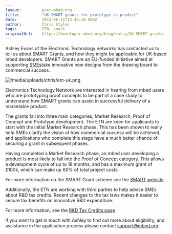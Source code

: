 ```yaml
---
layout:         post-mbed-org
title:          "UK SMART grants for prototype to product"
date:           2012-06-11T13:44:10.000Z
author:         Chris Styles
tags:           ETN, smart
originalUrl:    https://developer.mbed.org/blog/entry/UK-SMART-grants-for-prototype-to-product/
---
```


<p>Ashley Evans of the Electronic Technology networks has contacted us to
  tell us about SMART Grants, and how they might be applicable for UK-based
  mbed developers. SMART Grants are an EU-funded initiative aimed at supporting
  <a
  href="http://ec.europa.eu/enterprise/policies/sme/facts-figures-analysis/sme-definition/index_en.htm"
  rel="nofollow">SMEs</a>take innovative new designs from the drawing board to commercial
    success.</p>
<p>
  <img src="https://developer.mbed.org/media/uploads/chris/etn-uk.png" alt="/media/uploads/chris/etn-uk.png"
  title="/media/uploads/chris/etn-uk.png">
</p>
<p>Electronics Technology Network are interested in hearing from mbed users
  who are prototyping proof concepts to be part of a case study to understand
  how SMART grants can assist in successful delivery of a marketable product.</p>
<p>The grants fall into three main categories; Market Research, Proof of
  Concept and Prototype development. The ETN are keen for applicants to start
  with the initial Market Research phase. This has been shown to really help
  SMEs clarify the vision of how commercial success will be achieved, and
  applications who complete this stage have a much better chance of securing
  a grant in subsequent phases.</p>
<p>Having completed a Market Research phase, an mbed user developing a product
  is most likely to fall into the Proof of Concept category. This allows
  a development cycle of up to 18 months, and has a maximum grant of &#xA3;100k,
  which can make up 60% of total project costs.</p>
<p>For more information on the SMART Grant scheme see the <a href="http://www.innovateuk.org/deliveringinnovation/smart.ashx"
  rel="nofollow">SMART website</a>
</p>
<p>Additionally, the ETN are working with third parties to help advise SMEs
  about R&amp;D tax credits. Recent changes to the tax laws makes it easier
  to secure tax benefits on innovative R&amp;D expenditure.</p>
<p>For more information, see the <a href="http://www.etn-uk.com/Funding/RDTaxCreditWebinars/AreyouEligible/tabid/2454/"
  rel="nofollow">R&amp;D Tax Credits page</a>
</p>
<p>If you want to get in touch with Ashley to find out more about eligibility,
  and assistance in the application process please contact <a href="mailto:support@mbed.org">support@mbed.org</a>
</p>
